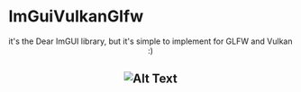 ImGuiVulkanGlfw
===

<center>it's the Dear ImGUI library, but it's simple to implement for GLFW and Vulkan :)

![Alt Text](https://i.pinimg.com/originals/50/c5/f1/50c5f1847013012ee0f25f67fdddb8d9.gif)
---
</center>
